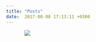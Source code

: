 ```yaml
---
title: "Posts"
date:  2017-08-08 17:13:11 +0300
---
```


<img style="margin-left:50px;" src="/img/helloworld.jpg">
